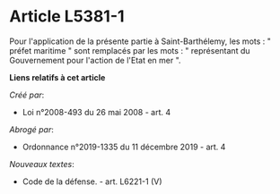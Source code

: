 # Article L5381-1

Pour l'application de la présente partie à Saint-Barthélemy, les mots : " préfet maritime " sont remplacés par les mots : "
représentant du Gouvernement pour l'action de l'Etat en mer ".

**Liens relatifs à cet article**

_Créé par_:

  - Loi n°2008-493 du 26 mai 2008 - art. 4

_Abrogé par_:

  - Ordonnance n°2019-1335 du 11 décembre 2019 - art. 4

_Nouveaux textes_:

  - Code de la défense. - art. L6221-1 (V)
